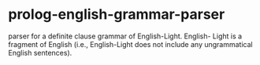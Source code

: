 # prolog-english-grammar-parser
parser for a definite clause grammar of English-Light. English- Light is a fragment of English (i.e., English-Light does not include any ungrammatical English sentences).
